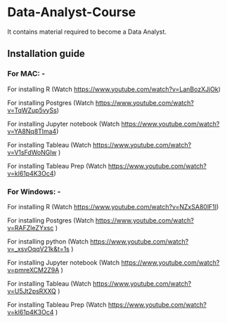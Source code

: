 # Data-Analyst-Course
It contains material required to become a Data Analyst.

## Installation guide

### For MAC: -

For installing R (Watch https://www.youtube.com/watch?v=LanBozXJjOk)

For installing Postgres (Watch https://www.youtube.com/watch?v=TqWZup5vySs)

For installing Jupyter notebook (Watch https://www.youtube.com/watch?v=YA8Nq8Tlma4)

For installing Tableau (Watch https://www.youtube.com/watch?v=V1sFdWoNGlw )

For installing Tableau Prep (Watch https://www.youtube.com/watch?v=kl61p4K3Oc4)

### For Windows: -

For installing R (Watch https://www.youtube.com/watch?v=NZxSA80lF1I)

For installing Postgres (Watch https://www.youtube.com/watch?v=RAFZleZYxsc )

For installing python (Watch https://www.youtube.com/watch?v=_xsvOqqV21k&t=1s )

For installing Jupyter notebook (Watch https://www.youtube.com/watch?v=pmreXCM2Z9A  )

For installing Tableau (Watch https://www.youtube.com/watch?v=U5Jt2psRXXQ )

For installing Tableau Prep (Watch https://www.youtube.com/watch?v=kl61p4K3Oc4 )



